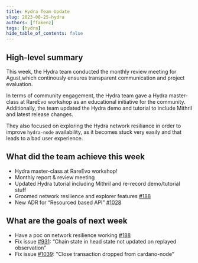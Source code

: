 ```yaml
---
title: Hydra Team Update
slug: 2023-08-25-hydra
authors: [ffakenz]
tags: [hydra]
hide_table_of_contents: false
---
```


## High-level summary

This week, the Hydra team conducted the monthly review meeting for Agust,which
continously ensures transparent communication and project evaluation.

In terms of community engagement, the Hydra team gave a Hydra master-class at
RareEvo workshop as an educational initiative for the community.
Additionally, the team updated the Hydra demo and tutorial to include Mithril
and latest release changes.

They also focused on exploring the Hydra network resiliance in order to improve
`hydra-node` availability, as it becomes stuck very easily and that leads to a
bad user experience.

## What did the team achieve this week

-   Hydra master-class at RareEvo workshop!
-   Monthly report & review meeting
-   Updated Hydra tutorial including Mithril and re-record demo/tutorial stuff
-   Groomed network resilience and explorer features [#188](https://github.com/input-output-hk/hydra/issues/188)
-   New ADR for “Resourced based API” [#1028](https://github.com/input-output-hk/hydra/pull/1028)

## What are the goals of next week

-   Have a poc on network resilience working [#188](https://github.com/input-output-hk/hydra/issues/188)
-   Fix issue [#931](https://github.com/input-output-hk/hydra/issues/931): “Chain state in head state not updated on replayed observation”
-   Fix issue [#1039](https://github.com/input-output-hk/hydra/issues/1039): "Close transaction dropped from cardano-node"

